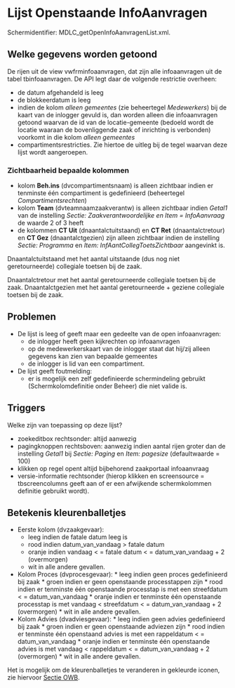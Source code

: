 # Lijst Openstaande InfoAanvragen

Schermidentifier: MDLC_getOpenInfoAanvragenList.xml.

## Welke gegevens worden getoond

De rijen uit de view vwfrminfoaanvragen, dat zijn alle infoaanvragen uit de tabel tbinfoaanvragen.
De API legt daar de volgende restrictie overheen:

  * de datum afgehandeld is leeg
  * de blokkeerdatum is leeg
  * indien de kolom *alleen gemeentes* (zie beheertegel *Medewerkers*) bij de kaart van de inlogger gevuld is, dan worden alleen die infoaanvragen getoond waarvan de id van de locatie-gemeente (bedoeld wordt de locatie waaraan de bovenliggende zaak of inrichting is verbonden) voorkomt in die kolom *alleen gemeentes* 
  * compartimentsrestricties. Zie hiertoe de uitleg bij de tegel waarvan deze lijst wordt aangeroepen.

### Zichtbaarheid bepaalde kolommen

  * kolom **Beh.ins** (dvcompartimentsnaam) is alleen zichtbaar indien er tenminste één compartiment is gedefinieerd (beheertegel *Compartimentsrechten*)
  * kolom **Team**  (dvteamnaamzaakverantw) is alleen zichtbaar indien *Getal1* van de instelling *Sectie: Zaakverantwoordelijke en Item = InfoAanvraag* de waarde 2 of 3 heeft
  * de kolommen **CT Uit** (dnaantalctuitstaand) en **CT Ret** (dnaantalctretour) en **CT Gez** (dnaantalctgezien) zijn alleen zichtbaar indien de instelling *Sectie: Programma* en *Item: InfAantCollegToetsZichtbaar* aangevinkt is.

Dnaantalctuitstaand met het aantal uitstaande (dus nog niet geretourneerde)  collegiale toetsen bij de zaak.

Dnaantalctretour met het aantal geretourneerde collegiale toetsen bij de zaak. Dnaantalctgezien met het aantal geretourneerde + geziene collegiale toetsen bij de zaak.

## Problemen

  * De lijst is leeg of geeft maar een gedeelte van de open infoaanvragen:
    * de inlogger heeft geen kijkrechten op infoaanvragen
    * op de medewerkerskaart van de inlogger staat dat hij/zij alleen gegevens kan zien van bepaalde gemeentes 
    * de inlogger is lid van een compartiment.
  * De lijst geeft foutmelding:
    * er is mogelijk een zelf gedefinieerde schermindeling gebruikt (Schermkolomdefinitie onder Beheer) die niet valide is.

## Triggers

Welke zijn van toepassing op deze lijst?

  * zoekeditbox rechtsonder: altijd aanwezig 
  * pagingknoppen rechtsboven: aanwezig indien aantal rijen groter dan de instelling *Getal1* bij *Sectie: Paging*  en *Item: pagesize* (defaultwaarde = 100)
  * klikken op regel opent altijd bijbehorend zaakportaal infoaanvraag
  * versie-informatie rechtsonder (hierop klikken en screensource = tbscreencolumns geeft aan of er een afwijkende schermkolommen definitie gebruikt wordt).

## Betekenis kleurenballetjes

  * Eerste kolom (dvzaakgevaar):
    * leeg indien de fatale datum leeg is
    * rood indien datum_van_vandaag > fatale datum 
    * oranje indien vandaag < = fatale datum < = datum_van_vandaag + 2 (overmorgen)
    * wit in alle andere gevallen. 
  *  Kolom Proces (dvprocesgevaar):
    * leeg indien geen proces gedefinieerd bij zaak
    * groen indien er geen openstaande processtappen zijn 
    * rood indien er tenminste één openstaande processtap is met een streefdatum < = datum_van_vandaag 
    * oranje indien er tenminste één openstaande processtap is met vandaag < streefdatum < = datum_van_vandaag + 2 (overmorgen)
    * wit in alle andere gevallen. 
  *  Kolom Advies (dvadviesgevaar):
    * leeg indien geen advies gedefinieerd bij zaak
    * groen indien er geen openstaande adviezen zijn
    * rood indien er tenminste één openstaand advies is met een rappeldatum < = datum_van_vandaag 
    * oranje indien er tenminste één openstaande advies is met vandaag < rappeldatum < = datum_van_vandaag + 2 (overmorgen)
    * wit in alle andere gevallen. 

Het is mogelijk om de kleurenballetjes te veranderen in gekleurde iconen, zie hiervoor [Sectie OWB](/docs/instellen_inrichten/configuratie/sectie_owb.md).

